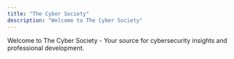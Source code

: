```yaml
---
title: "The Cyber Society"
description: "Welcome to The Cyber Society"
---
```


Welcome to The Cyber Society - Your source for cybersecurity insights and professional development.
